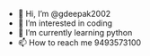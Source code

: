 - 👋 Hi, I’m @gdeepak2002
- 👀 I’m interested in coding
- 🌱 I’m currently learning python
- 📫 How to reach me 9493573100

<!---
gdeepak2002/gdeepak2002 is a ✨ special ✨ repository because its `README.md` (this file) appears on your GitHub profile.
You can click the Preview link to take a look at your changes.
--->
